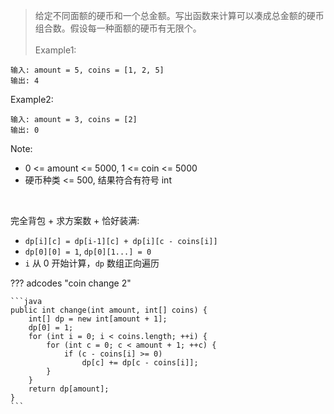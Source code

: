 <!-- prettier-ignore-start -->
> 给定不同面额的硬币和一个总金额。写出函数来计算可以凑成总金额的硬币组合数。假设每一种面额的硬币有无限个。<br><br>
Example1: 
```
输入: amount = 5, coins = [1, 2, 5]
输出: 4
```
Example2:
```
输入: amount = 3, coins = [2]
输出: 0
```
Note:
>
- 0 <= amount <= 5000, 1 <= coin <= 5000
- 硬币种类 <= 500, 结果符合有符号 int

<!-- prettier-ignore-end -->

<br>

完全背包 + 求方案数 + 恰好装满:

-   `dp[i][c] = dp[i-1][c] + dp[i][c - coins[i]]`
-   `dp[0][0] = 1`, `dp[0][1...] = 0`
-   `i` 从 0 开始计算，`dp` 数组正向遍历

??? adcodes "coin change 2"

    ```java
    public int change(int amount, int[] coins) {
        int[] dp = new int[amount + 1];
        dp[0] = 1;
        for (int i = 0; i < coins.length; ++i) {
            for (int c = 0; c < amount + 1; ++c) {
                if (c - coins[i] >= 0)
                    dp[c] += dp[c - coins[i]];
            }
        }
        return dp[amount];
    }
    ```
